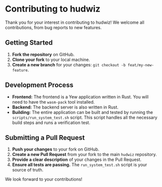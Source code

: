 # Contributing to hudwiz

Thank you for your interest in contributing to hudwiz! We welcome all contributions, from bug reports to new features.

## Getting Started

1.  **Fork the repository** on GitHub.
2.  **Clone your fork** to your local machine.
3.  **Create a new branch** for your changes: `git checkout -b feat/my-new-feature`.

## Development Process

-   **Frontend:** The frontend is a Yew application written in Rust. You will need to have the `wasm-pack` tool installed.
-   **Backend:** The backend server is also written in Rust.
-   **Building:** The entire application can be built and tested by running the `scripts/run_system_test.sh` script. This script handles all the necessary build steps and runs a verification test.

## Submitting a Pull Request

1.  **Push your changes** to your fork on GitHub.
2.  **Create a new Pull Request** from your fork to the main `hudwiz` repository.
3.  **Provide a clear description** of your changes in the Pull Request.
4.  **Ensure all tests are passing.** The `run_system_test.sh` script is your source of truth.

We look forward to your contributions!